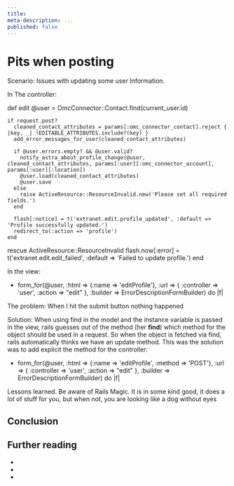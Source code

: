 ```yaml
---
title:
meta-description: ...
published: false
---
```

# Pits when posting
Scenario: Issues with updating some user Information.

In The controller:

def edit
    @user = OmcConnector::Contact.find(current_user.id)

    if request.post?
      cleaned_contact_attributes = params[:omc_connector_contact].reject { |key, _| !EDITABLE_ATTRIBUTES.include?(key) }
      add_error_messages_for_user(cleaned_contact_attributes)

      if @user.errors.empty? && @user.valid?
        notify_astra_about_profile_change(@user, cleaned_contact_attributes, params[:user][:omc_connector_account], params[:user][:location])
        @user.load(cleaned_contact_attributes)
        @user.save
      else
        raise ActiveResource::ResourceInvalid.new('Please set all required fields.')
      end

      flash[:notice] = t('extranet.edit.profile_updated', :default => 'Profile successfully updated.')
      redirect_to(:action => 'profile')
    end
  rescue ActiveResource::ResourceInvalid
    flash.now[:error] = t('extranet.edit.edit_failed', :default => 'Failed to update profile.')
  end


In the view:

- form_for(@user, :html => {:name => 'editProfile'}, :url => { :controller => 'user', :action => "edit" }, :builder => ErrorDescriptionFormBuilder) do |f|


The problem: When I hit the submit button nothing happened

Solution: When using find in the model and the instance variable is passed in the view, rails guesses out of the method (her __find__) which method for the object should be used in a request. So when the object is fetched via find, rails automatically thinks we have an update method. This was the solution was to add explicit the method for the controller:

- form_for(@user, :html => {:name => 'editProfile', :method => 'POST'}, :url => { :controller => 'user', :action => "edit" }, :builder => ErrorDescriptionFormBuilder) do |f|


Lessons learned. Be aware of Rails Magic. It is in some kind good, it does a lot of stuff for you, but when not, you are looking like a dog without eyes


## Conclusion

## Further reading

-
-
-


